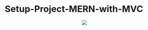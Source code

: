 # Setup-Project-MERN-with-MVC

<p align="center">
    <img src="https://skillicons.dev/icons?i=git,kubernetes,docker,c,vim" />
</p>